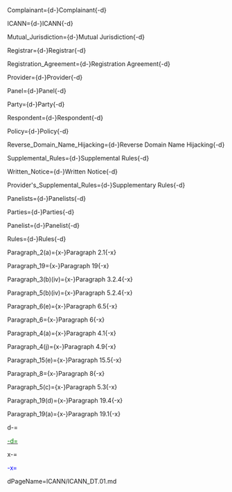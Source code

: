 Complainant={d-}Complainant{-d}

ICANN={d-}ICANN{-d}

Mutual_Jurisdiction={d-}Mutual Jurisdiction{-d}

Registrar={d-}Registrar{-d}

Registration_Agreement={d-}Registration Agreement{-d}

Provider={d-}Provider{-d}

Panel={d-}Panel{-d}

Party={d-}Party{-d}

Respondent={d-}Respondent{-d}

Policy={d-}Policy{-d}

Reverse_Domain_Name_Hijacking={d-}Reverse Domain Name Hijacking{-d}

Supplemental_Rules={d-}Supplemental Rules{-d}

Written_Notice={d-}Written Notice{-d}

Provider's_Supplemental_Rules={d-}Supplementary Rules{-d}

Panelists={d-}Panelists{-d}

Parties={d-}Parties{-d}

Panelist={d-}Panelist{-d}

Rules={d-}Rules{-d}

Paragraph_2(a)={x-}Paragraph 2.1{-x}

Paragraph_19={x-}Paragraph 19{-x}

Paragraph_3(b)(iv)={x-}Paragraph 3.2.4{-x}

Paragraph_5(b)(iv)={x-}Paragraph 5.2.4{-x}

Paragraph_6(e)={x-}Paragraph 6.5{-x}

Paragraph_6={x-}Paragraph 6{-x}

Paragraph_4(a)={x-}Paragraph 4.1{-x}

Paragraph_4(j)={x-}Paragraph 4.9{-x}

Paragraph_15(e)={x-}Paragraph 15.5{-x}

Paragraph_8={x-}Paragraph 8{-x}

Paragraph_5(c)={x-}Paragraph 5.3{-x}

Paragraph_19(d)={x-}Paragraph 19.4{-x}

Paragraph_19(a)={x-}Paragraph 19.1{-x}

d-=<a href="https://github.com/CommonAccord/Org/blob/master/Doc/{dPageName}"><font color="green">

-d=</font></a>

x-=<a><font color="blue">

-x=</font></a>

dPageName=ICANN/ICANN_DT.01.md